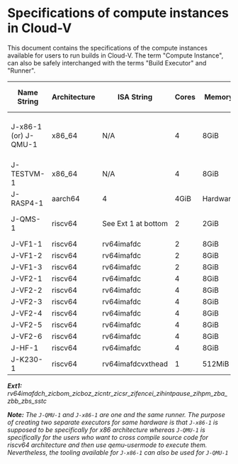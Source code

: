 # Specifications of compute instances in Cloud-V

This document contains the specifications of the compute instances available for users to run builds in Cloud-V. The term "Compute Instance", can also be safely interchanged with the terms "Build Executor" and "Runner".

| Name String | Architecture | ISA String | Cores | Memory | Compute Instance Type |
| ---- | ------- | -------------- | ------------ | ------------------ | ---- |
| J-x86-1 (or) J-QMU-1 | x86_64 | N/A | 4 | 8GiB | Hardware with application-level emulator |
| J-TESTVM-1 | x86_64 | N/A | 4 | 8GiB | Hardware |
| J-RASP4-1 | aarch64 | 4 | 4GiB | Hardware | ARMv8-A |
| J-QMS-1 | riscv64 | See Ext 1 at bottom | 2 | 2GiB | QEMU System emulator |
| J-VF1-1 | riscv64 | rv64imafdc | 2 | 8GiB | Hardware |
| J-VF1-2 | riscv64 | rv64imafdc | 2 | 8GiB | Hardware |
| J-VF1-3 | riscv64 | rv64imafdc | 2 | 8GiB | Hardware |
| J-VF2-1 | riscv64 | rv64imafdc | 4 | 8GiB | Hardware |
| J-VF2-2 | riscv64 | rv64imafdc | 4 | 8GiB | Hardware |
| J-VF2-3 | riscv64 | rv64imafdc | 4 | 8GiB | Hardware |
| J-VF2-4 | riscv64 | rv64imafdc | 4 | 8GiB | Hardware |
| J-VF2-5 | riscv64 | rv64imafdc | 4 | 8GiB | Hardware |
| J-VF2-6 | riscv64 | rv64imafdc | 4 | 8GiB | Hardware |
| J-HF-1 | riscv64 | rv64imafdc | 4 | 8GiB | Hardware |
| J-K230-1 | riscv64 | rv64imafdcvxthead | 1 | 512MiB | Hardware |

***Ext1:** rv64imafdch_zicbom_zicboz_zicntr_zicsr_zifencei_zihintpause_zihpm_zba_zbb_zbs_sstc*

***Note:** The `J-QMU-1` and `J-x86-1` are one and the same runner. The purpose of creating two separate executors for same hardware is that `J-x86-1` is supposed to be specifically for x86 architecture whereas `J-QMU-1` is specifically for the users who want to cross compile source code for riscv64 architecture and then use qemu-usermode to execute them. Nevertheless, the tooling available for `J-x86-1` can also be used for `J-QMU-1`*
